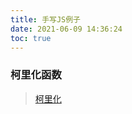 ```yaml
---
title: 手写JS例子
date: 2021-06-09 14:36:24
toc: true
---
```


### 柯里化函数
>[柯里化](/All/js/write/curry "柯里化")

